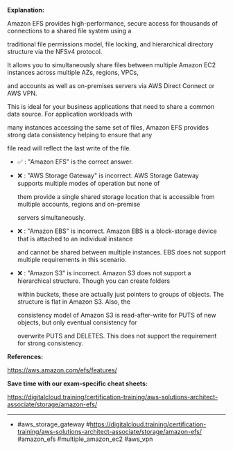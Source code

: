 **Explanation:**

Amazon EFS provides high-performance, secure access for thousands of connections to a shared file system using a

traditional file permissions model, file locking, and hierarchical directory structure via the NFSv4 protocol.

It allows you to simultaneously share files between multiple Amazon EC2 instances across multiple AZs, regions, VPCs,

and accounts as well as on-premises servers via AWS Direct Connect or AWS VPN.

This is ideal for your business applications that need to share a common data source. For application workloads with

many instances accessing the same set of files, Amazon EFS provides strong data consistency helping to ensure that any

file read will reflect the last write of the file.

- ✅ :  "Amazon EFS" is the correct answer.

- ❌ :  "AWS Storage Gateway" is incorrect. AWS Storage Gateway supports multiple modes of operation but none of

  them provide a single shared storage location that is accessible from multiple accounts, regions and on-premise

  servers simultaneously.

- ❌ :  "Amazon EBS" is incorrect. Amazon EBS is a block-storage device that is attached to an individual instance

  and cannot be shared between multiple instances. EBS does not support multiple requirements in this scenario.

- ❌ :  "Amazon S3" is incorrect. Amazon S3 does not support a hierarchical structure. Though you can create folders

  within buckets, these are actually just pointers to groups of objects. The structure is flat in Amazon S3. Also, the

  consistency model of Amazon S3 is read-after-write for PUTS of new objects, but only eventual consistency for

  overwrite PUTS and DELETES. This does not support the requirement for strong consistency.

**References:**

<https://aws.amazon.com/efs/features/>

**Save time with our exam-specific cheat sheets:**

<https://digitalcloud.training/certification-training/aws-solutions-architect-associate/storage/amazon-efs/>

----

- #aws_storage_gateway #<https://digitalcloud.training/certification-training/aws-solutions-architect-associate/storage/amazon-efs/> #amazon_efs #multiple_amazon_ec2 #aws_vpn
